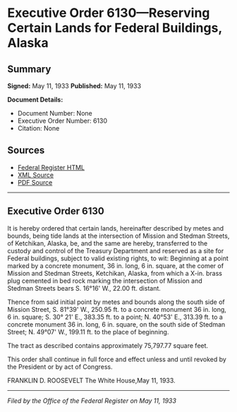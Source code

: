 # Executive Order 6130—Reserving Certain Lands for Federal Buildings, Alaska

## Summary

**Signed:** May 11, 1933
**Published:** May 11, 1933

**Document Details:**
- Document Number: None
- Executive Order Number: 6130
- Citation: None

## Sources
- [Federal Register HTML](https://www.presidency.ucsb.edu/documents/executive-order-6130-reserving-certain-lands-for-federal-buildings-alaska)
- [XML Source](None)
- [PDF Source](None)

---

## Executive Order 6130

It is hereby ordered that certain lands, hereinafter described by metes and bounds, being tide lands at the intersection of Mission and Stedman Streets, of Ketchikan, Alaska, be, and the same are hereby, transferred to the custody and control of the Treasury Department and reserved as a site for Federal buildings, subject to valid existing rights, to wit:
Beginning at a point marked by a concrete monument, 36 in. long, 6 in. square, at the comer of Mission and Stedman Streets, Ketchikan, Alaska, from which a X-in. brass plug cemented in bed rock marking the intersection of Mission and Stedman Streets bears S. 16°16' W., 22.00 ft. distant.

Thence from said initial point by metes and bounds along the south side of Mission Street,
S. 81°39' W., 250.95 ft. to a concrete monument 36 in. long, 6 in. square;
S. 30° 21' E., 383.35 ft. to a point;
N. 40°53' E., 313.39 ft. to a concrete monument 36 in. long, 6 in. square, on the south side of Stedman Street;
N. 49°07' W., 199.11 ft. to the place of beginning.

The tract as described contains approximately 75,797.77 square feet.

This order shall continue in full force and effect unless and until revoked by the President or by act of Congress.

FRANKLIN D. ROOSEVELT
The White House,May 11, 1933.

---

*Filed by the Office of the Federal Register on May 11, 1933*
